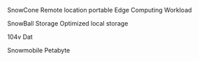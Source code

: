 SnowCone
Remote location portable
Edge Computing Workload


SnowBall
Storage Optimized
local storage


104v
Dat


Snowmobile
Petabyte